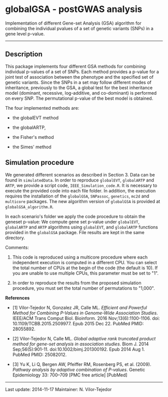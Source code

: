 # globalGSA - postGWAS analysis
Implementation of different Gene-set Analysis (GSA) algorithm for combining the individual pvalues of a set of genetic variants (SNPs) in a gene level p-value. 

---

## Description

This package implements four different GSA methods for combining individual p-values of a set of SNPs. Each method provides a p-value for a joint test of association between the phenotype and the specified set of genetic variants. Since the SNPs in a set may follow different modes of inheritance, previously to the GSA, a global test for the best inheritance model (dominant, recessive, log-additive, and co-dominant) is performed on every SNP. The permutational p-value of the best model is obtained.

The four implemented methods are:

* the globalEVT method

* the globalARTP,

* the Fisher's method

* the Simes' method


## Simulation procedure

We generated different scenarios as described in Section 3. Data can be found in `simulatedData`. 
In order to reproduce `globalEVT`, `globalARTP` and `ARTP`, we provide a script code, `IEEE_Simulation_code.R`.
It is necessary to execute the provided code into each file folder. In addition, the execution requires the installation of the `globalGSA`, `SNPassoc`, `genetics`, `mc2d` and `multicore` packages. The new algorithm version of `globalGSA` is provided at `globalGSA_algorithm.R`.

In each scenario's folder we apply the code procedure to obtain the geneset p-value: We compute gene set p-value under `globalEVT`, `globalARTP` and `ARTP` algorithms using `globalEVT`, and `globalARTP` functions provided in the `globalGSA` package. 
File results are kept in the same directory.


Comments:
1. This code is reproduced using a multicore procedure where each independent execution is computed in a different CPU. 
You can select the total number of CPUs at the begin of the code (the default is 10). If you are unable to use multiple CPUs, this parameter must be set to "1".

2. In order to reproduce the results from the proposed simulation procedure, you must set the total number of permutations to "1,000". 


**References**

* [1] Vilor-Tejedor N, Gonzalez JR, Calle ML. *Efficient and Powerful Method for Combining P-Values in Genome-Wide Association Studies*. IEEE/ACM Trans Comput Biol. Bioinform. 2016 Nov;13(6):1100-1106. doi: 10.1109/TCBB.2015.2509977. Epub 2015 Dec 22. PubMed PMID: 28055892.

* [2] Vilor-Tejedor N, Calle ML. *Global adaptive rank truncated product method for gene-set analysis in association studies*. Biom J. 2014 Sep;56(5):901-11. doi:10.1002/bimj.201300192. Epub 2014 Aug 1. PubMed PMID: 25082012.

* [3] Yu K, Li Q, Bergen AW, Pfeiffer RM, Rosenberg PS, et al. (2009). *Pathway analysis by adaptive combination of P-values*. Genetic Epidemiology 33: 700–709 [PMC free article] [PubMed]

---

Last update: 2014-11-17
Maintainer: N. Vilor-Tejedor
